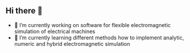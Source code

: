 ## Hi there 👋
- 🔭 I’m currently working on software for flexible electromagnetic simulation of electrical machines
- 🌱 I’m currently learning different methods how to implement analytic, numeric and hybrid electromagnetic simulation
  
<!--
**a-s-bw/a-s-bw** is a ✨ _special_ ✨ repository because its `README.md` (this file) appears on your GitHub profile.

Here are some ideas to get you started:

- 🔭 I’m currently working on ...
- 🌱 I’m currently learning ...
- 👯 I’m looking to collaborate on ...
- 🤔 I’m looking for help with ...
- 💬 Ask me about ...
- 📫 How to reach me: ...
- 😄 Pronouns: ...
- ⚡ Fun fact: ...
-->
